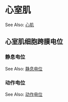 # 心室肌

See Also: [心肌](心肌.md)

## 心室肌细胞跨膜电位

### 静息电位


See Also: [静息电位](静息电位.md)

### 动作电位

See Also: [动作电位](动作电位.md)
